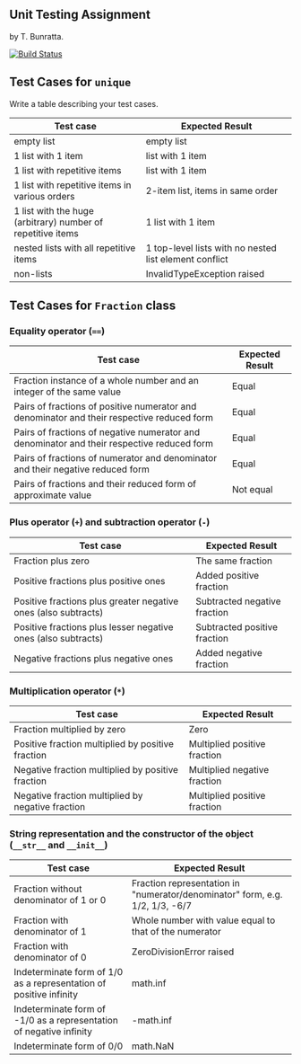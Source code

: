 ## Unit Testing Assignment

by T. Bunratta.

[![Build Status](https://travis-ci.com/th-bunratta/unittesting-th-bunratta.svg?branch=master)](https://travis-ci.com/th-bunratta)

## Test Cases for ```unique```

Write a table describing your test cases.

| Test case              |  Expected Result    |
|------------------------|---------------------|
| empty list             |  empty list         |
| 1 list with 1 item               |  list with 1 item   |
| 1 list with repetitive items   |  list with 1 item   |
| 1 list with repetitive items in various orders | 2-item list, items in same order  |
| 1 list with the huge (arbitrary) number of repetitive items | 1 list with 1 item |
| nested lists with all repetitive items | 1 top-level lists with no nested list element conflict |
| non-lists  | InvalidTypeException raised |


## Test Cases for ```Fraction``` class

### Equality operator (```==```)
| Test case              |  Expected Result    |
|------------------------|---------------------|
|Fraction instance of a whole number and an integer of the same value|Equal|
|Pairs of fractions of positive numerator and denominator and their respective reduced form |Equal|
|Pairs of fractions of negative numerator and denominator and their respective reduced form |Equal|
|Pairs of fractions of numerator and denominator and their negative reduced form |Equal|
|Pairs of fractions and their reduced form of approximate value |Not equal|
### Plus operator (```+```) and subtraction operator (```-```)
| Test case              |  Expected Result    |
|------------------------|--------------------|
|Fraction plus zero| The same fraction|
|Positive fractions plus positive ones|Added positive fraction|
|Positive fractions plus greater negative ones (also subtracts)|Subtracted negative fraction|
|Positive fractions plus lesser negative ones (also subtracts)|Subtracted positive fraction|
|Negative fractions plus negative ones|Added negative fraction|

### Multiplication operator (```*```)
| Test case              |  Expected Result    |
|------------------------|---------------------|
|Fraction multiplied by zero|Zero|
|Positive fraction multiplied by positive fraction|Multiplied positive fraction|
|Negative fraction multiplied by positive fraction|Multiplied negative fraction|
|Negative fraction multiplied by negative fraction|Multiplied positive fraction|
### String representation and the constructor of the object (```__str__``` and ```__init__```)
| Test case              |  Expected Result    |
|------------------------|---------------------|
|Fraction without denominator of 1 or 0|Fraction representation in "numerator/denominator" form, e.g. 1/2, 1/3, -6/7|
|Fraction with denominator of 1|Whole number with value equal to that of the numerator|
|Fraction with denominator of 0|ZeroDivisionError raised|
|Indeterminate form of 1/0 as a representation of positive infinity|math.inf|
|Indeterminate form of -1/0 as a representation of negative infinity|-math.inf|
|Indeterminate form of 0/0|math.NaN|